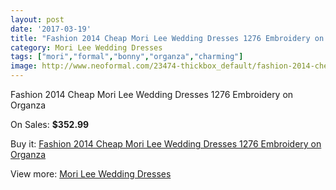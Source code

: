 ```yaml
---
layout: post
date: '2017-03-19'
title: "Fashion 2014 Cheap Mori Lee Wedding Dresses 1276 Embroidery on Organza"
category: Mori Lee Wedding Dresses
tags: ["mori","formal","bonny","organza","charming"]
image: http://www.neoformal.com/23474-thickbox_default/fashion-2014-cheap-mori-lee-wedding-dresses-1276-embroidery-on-organza.jpg
---
```

Fashion 2014 Cheap Mori Lee Wedding Dresses 1276 Embroidery on Organza

On Sales: **$352.99**
<a href="https://www.neoformal.com/en/mori-lee-wedding-dresses-2014/7875-fashion-2014-cheap-mori-lee-wedding-dresses-1276-embroidery-on-organza.html"><amp-img layout="responsive" width="600" height="600" src="//www.neoformal.com/23474-thickbox_default/fashion-2014-cheap-mori-lee-wedding-dresses-1276-embroidery-on-organza.jpg" alt="Fashion 2014 Cheap Mori Lee Wedding Dresses 1276 Embroidery on Organza 0" /></a>
<a href="https://www.neoformal.com/en/mori-lee-wedding-dresses-2014/7875-fashion-2014-cheap-mori-lee-wedding-dresses-1276-embroidery-on-organza.html"><amp-img layout="responsive" width="600" height="600" src="//www.neoformal.com/23476-thickbox_default/fashion-2014-cheap-mori-lee-wedding-dresses-1276-embroidery-on-organza.jpg" alt="Fashion 2014 Cheap Mori Lee Wedding Dresses 1276 Embroidery on Organza 1" /></a>
<a href="https://www.neoformal.com/en/mori-lee-wedding-dresses-2014/7875-fashion-2014-cheap-mori-lee-wedding-dresses-1276-embroidery-on-organza.html"><amp-img layout="responsive" width="600" height="600" src="//www.neoformal.com/23475-thickbox_default/fashion-2014-cheap-mori-lee-wedding-dresses-1276-embroidery-on-organza.jpg" alt="Fashion 2014 Cheap Mori Lee Wedding Dresses 1276 Embroidery on Organza 2" /></a>

Buy it: [Fashion 2014 Cheap Mori Lee Wedding Dresses 1276 Embroidery on Organza](https://www.neoformal.com/en/mori-lee-wedding-dresses-2014/7875-fashion-2014-cheap-mori-lee-wedding-dresses-1276-embroidery-on-organza.html "Fashion 2014 Cheap Mori Lee Wedding Dresses 1276 Embroidery on Organza")

View more: [Mori Lee Wedding Dresses](https://www.neoformal.com/en/67-mori-lee-wedding-dresses-2014 "Mori Lee Wedding Dresses")